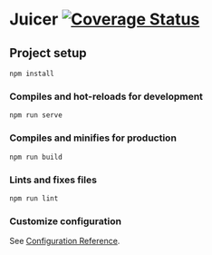 
# Juicer [![Coverage Status](https://coveralls.io/repos/github/SyTW2223/E09/badge.svg?branch=main)](https://coveralls.io/github/SyTW2223/E09?branch=main)


## Project setup
```
npm install
```

### Compiles and hot-reloads for development
```
npm run serve
```

### Compiles and minifies for production
```
npm run build
```

### Lints and fixes files
```
npm run lint
```

### Customize configuration
See [Configuration Reference](https://cli.vuejs.org/config/).
